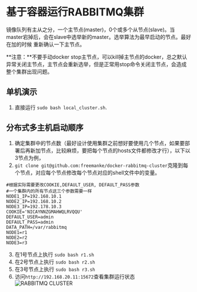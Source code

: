 # 基于容器运行RABBITMQ集群

镜像队列有主从之分，一个主节点(master)，0个或多个从节点(slave)。当master宕掉后，会在slave中选举新的master。选举算法为最早启动的节点。最好在加的时候 重新确认一下主节点。

**注意：**不要手动docker stop主节点，可以kill掉主节点的docker，总之默认异常关闭主节点，主节点会重新选举，但是正常用stop命令关闭主节点，会造成整个集群出现问题。

## 单机演示

1. 直接运行 `sudo bash local_cluster.sh`.

## 分布式多主机启动顺序

1. 确定集群中的节点数（最好设计使用集群之前想好要使用几个节点，如果要部署后再新加节点，比较麻烦，要把每个节点的hosts文件都修改才行），以下以3节点为例，
3. `git clone git@github.com:freemanke/docker-rabbitmq-cluster`克隆到每个节点，对应每个节点修改每个节点对应的shell文件中的变量。
```
#根据实际需要更改COOKIE,DEFAULT_USER, DEFAULT_PASS参数
#一个集群内的所有节点这三个参数需要一样
NODE1_IP=192.168.10.1
NODE2_IP=192.168.10.2
NODE3_IP=192.178.10.3
COOKIE='NICAYNNZGMAHWQLRVQQU'
DEFAULT_USER=admin
DEFAULT_PASS=admin
DATA_PATH=/var/rabbitmq
NODE1=r1
NODE2=r2
NODE3=r3
```
3. 在1号节点上执行 `sudo bash r1.sh`
4. 在2号节点上执行 `sudo bash r2.sh`
5. 在3号节点上执行 `sudo bash r3.sh`
6. 访问`http://192.168.20.11:15672`查看集群运行状态
 ![RABBITMQ CLUSTER](http://i.imgur.com/251mf5L.png)
